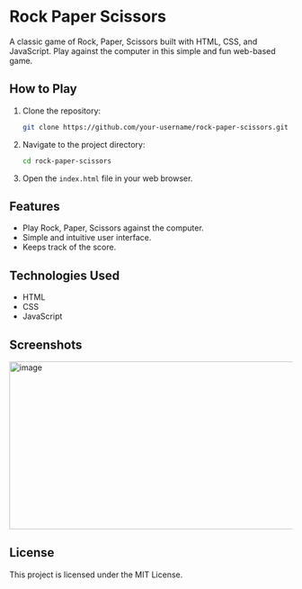 # Rock Paper Scissors

A classic game of Rock, Paper, Scissors built with HTML, CSS, and JavaScript. Play against the computer in this simple and fun web-based game.


## How to Play

1.  Clone the repository:
    ```bash
    git clone https://github.com/your-username/rock-paper-scissors.git
    ```
2.  Navigate to the project directory:
    ```bash
    cd rock-paper-scissors
    ```
3.  Open the `index.html` file in your web browser.

## Features

*   Play Rock, Paper, Scissors against the computer.
*   Simple and intuitive user interface.
*   Keeps track of the score.

## Technologies Used

*   HTML
*   CSS
*   JavaScript

## Screenshots

<img width="671" height="298" alt="image" src="https://github.com/user-attachments/assets/af62063f-3cd8-4773-8ade-38df1c96a2ef" />


## License

This project is licensed under the MIT License.

